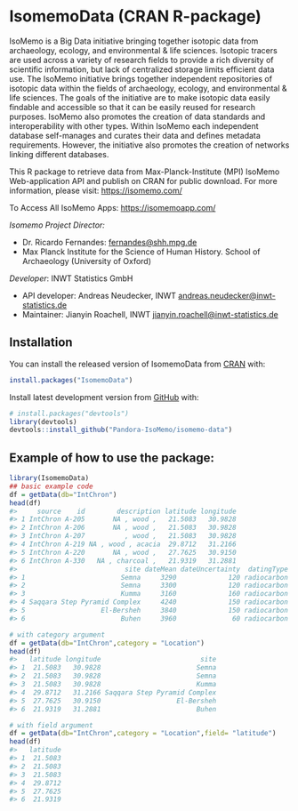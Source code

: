 <!-- README.md is generated from README.Rmd. Please edit that file -->

# IsomemoData (CRAN R-package)

<!-- badges: start -->

<!-- badges: end -->

IsoMemo is a Big Data initiative bringing together isotopic data from
archaeology, ecology, and environmental & life sciences. Isotopic
tracers are used across a variety of research fields to provide a rich
diversity of scientific information, but lack of centralized storage
limits efficient data use. The IsoMemo initiative brings together
independent repositories of isotopic data within the fields of
archaeology, ecology, and environmental & life sciences. The goals of
the initiative are to make isotopic data easily findable and accessible
so that it can be easily reused for research purposes. IsoMemo also
promotes the creation of data standards and interoperability with other
types. Within IsoMemo each independent database self-manages and curates
their data and defines metadata requirements. However, the initiative
also promotes the creation of networks linking different databases.

This R package to retrieve data from Max-Planck-Institute (MPI) IsoMemo
Web-application API and publish on CRAN for public download. For more
information, please visit: <https://isomemo.com/>

To Access All IsoMemo Apps: <https://isomemoapp.com/>

*Isomemo Project Director:*

-   Dr. Ricardo Fernandes: <fernandes@shh.mpg.de>
-   Max Planck Institute for the Science of Human History. School of
    Archaeology (University of Oxford)

*Developer*: INWT Statistics GmbH

-   API developer: Andreas Neudecker, INWT
    <andreas.neudecker@inwt-statistics.de>
-   Maintainer: Jianyin Roachell, INWT
    <jianyin.roachell@inwt-statistics.de>

## Installation

You can install the released version of IsomemoData from
[CRAN](https://CRAN.R-project.org) with:

``` r
install.packages("IsomemoData")
```

Install latest development version from [GitHub](https://github.com/) with:

``` r
# install.packages("devtools")
library(devtools)
devtools::install_github("Pandora-IsoMemo/isomemo-data")
```

## Example of how to use the package:

``` r
library(IsomemoData)
## basic example code
df = getData(db="IntChron")
head(df)
#>     source    id        description latitude longitude
#> 1 IntChron A-205       NA , wood ,   21.5083   30.9828
#> 2 IntChron A-206       NA , wood ,   21.5083   30.9828
#> 3 IntChron A-207          , wood ,   21.5083   30.9828
#> 4 IntChron A-219 NA , wood , acacia  29.8712   31.2166
#> 5 IntChron A-220       NA , wood ,   27.7625   30.9150
#> 6 IntChron A-330   NA , charcoal ,   21.9319   31.2881
#>                           site dateMean dateUncertainty  datingType d13C
#> 1                        Semna     3290             120 radiocarbon   NA
#> 2                        Semna     3300             120 radiocarbon   NA
#> 3                        Kumma     3160             160 radiocarbon   NA
#> 4 Saqqara Step Pyramid Complex     4240             150 radiocarbon   NA
#> 5                   El-Bersheh     3840             150 radiocarbon   NA
#> 6                        Buhen     3960              60 radiocarbon   NA

# with category argument
df = getData(db="IntChron",category = "Location")
head(df)
#>   latitude longitude                         site
#> 1  21.5083   30.9828                        Semna
#> 2  21.5083   30.9828                        Semna
#> 3  21.5083   30.9828                        Kumma
#> 4  29.8712   31.2166 Saqqara Step Pyramid Complex
#> 5  27.7625   30.9150                   El-Bersheh
#> 6  21.9319   31.2881                        Buhen

# with field argument
df = getData(db="IntChron",category = "Location",field= "latitude")
head(df)
#>   latitude
#> 1  21.5083
#> 2  21.5083
#> 3  21.5083
#> 4  29.8712
#> 5  27.7625
#> 6  21.9319
```
